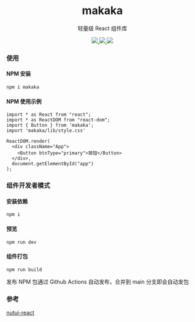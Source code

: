 <h1 align="center">makaka</h1>

<p align="center">
  轻量级 React 组件库
</p>

<p align="center">
  <a href="https://www.npmjs.com/package/makaka">
    <img src="https://img.shields.io/npm/v/makaka" />
  </a>
  <a href="https://www.npmjs.com/package/makaka">
    <img src="https://img.shields.io/npm/dt/makaka.svg">
  </a>
  <a href="https://github.com/make3waves/makaka/actions/workflows/release.yml">
    <img src="https://github.com/make3waves/makaka/actions/workflows/release.yml/badge.svg" />
  </a>
</p>

### 使用

#### NPM 安装

```
npm i makaka
```

#### NPM 使用示例

```
import * as React from "react";
import * as ReactDOM from "react-dom";
import { Button } from 'makaka';
import 'makaka/lib/style.css'

ReactDOM.render(
  <div className="App">
    <Button btnType="primary">按钮</Button>
  </div>,
  document.getElementById("app")
);
```

### 组件开发者模式

#### 安装依赖

```
npm i
```

#### 预览

```
npm run dev
```

#### 组件打包

```
npm run build
```

发布 NPM 包通过 Github Actions 自动发布，合并到 main 分支即会自动发包

### 参考

[nutui-react](https://nutui.jd.com/react/#/zh-CN/guide/start-react)
